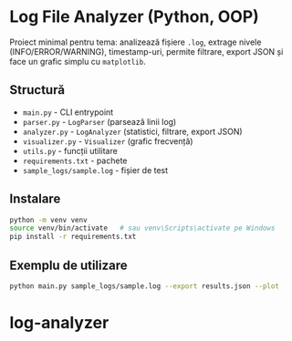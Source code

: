 # Log File Analyzer (Python, OOP)

Proiect minimal pentru tema: analizează fișiere `.log`, extrage nivele (INFO/ERROR/WARNING),
timestamp-uri, permite filtrare, export JSON și face un grafic simplu cu `matplotlib`.

## Structură
- `main.py` - CLI entrypoint
- `parser.py` - `LogParser` (parsează linii log)
- `analyzer.py` - `LogAnalyzer` (statistici, filtrare, export JSON)
- `visualizer.py` - `Visualizer` (grafic frecvență)
- `utils.py` - funcții utilitare
- `requirements.txt` - pachete
- `sample_logs/sample.log` - fișier de test

## Instalare
```bash
python -m venv venv
source venv/bin/activate   # sau venv\Scripts\activate pe Windows
pip install -r requirements.txt
```

## Exemplu de utilizare
```bash
python main.py sample_logs/sample.log --export results.json --plot
```
# log-analyzer
